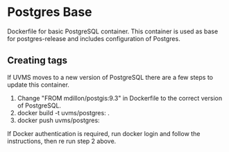 # Postgres Base
Dockerfile for basic PostgreSQL container. This container is used as base for postgres-release and includes configuration of Postgres.

## Creating tags
If UVMS moves to a new version of PostgreSQL there are a few steps to update this container.

1. Change "FROM mdillon/postgis:9.3" in Dockerfile to the correct version of PostgreSQL.
2. docker build -t uvms/postgres:<postgres version> .
3. docker push uvms/postgres:<postgres version>

If Docker authentication is required, run docker login and follow the instructions, then re run step 2 above.